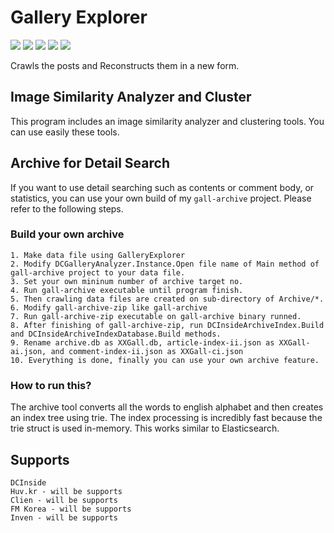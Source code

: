 # Gallery Explorer

![](Img/1.png)
![](Img/s1.gif)
![](Img/s2.gif)
![](Img/s3.gif)
![](Img/s4.gif)

Crawls the posts and Reconstructs them in a new form.

## Image Similarity Analyzer and Cluster

This program includes an image similarity analyzer and clustering tools.
You can use easily these tools.

## Archive for Detail Search

If you want to use detail searching such as contents or comment body, or statistics,
you can use your own build of my `gall-archive` project.
Please refer to the following steps.

### Build your own archive

```
1. Make data file using GalleryExplorer
2. Modify DCGalleryAnalyzer.Instance.Open file name of Main method of gall-archive project to your data file.
3. Set your own mininum number of archive target no.
4. Run gall-archive executable until program finish.
5. Then crawling data files are created on sub-directory of Archive/*.
6. Modify gall-archive-zip like gall-archive
7. Run gall-archive-zip executable on gall-archive binary runned.
8. After finishing of gall-archive-zip, run DCInsideArchiveIndex.Build and DCInsideArchiveIndexDatabase.Build methods.
9. Rename archive.db as XXGall.db, article-index-ii.json as XXGall-ai.json, and comment-index-ii.json as XXGall-ci.json
10. Everything is done, finally you can use your own archive feature.
```

### How to run this?

The archive tool converts all the words to english alphabet and then creates an index tree using trie.
The index processing is incredibly fast because the trie struct is used in-memory.
This works similar to Elasticsearch. 

## Supports

```
DCInside
Huv.kr - will be supports
Clien - will be supports
FM Korea - will be supports
Inven - will be supports
```
